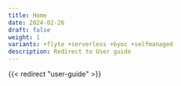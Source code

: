```yaml
---
title: Home
date: 2024-02-26
draft: false
weight: 1
variants: +flyte +serverless +byoc +selfmanaged
description: Redirect to User guide
---
```


{{< redirect "user-guide" >}}

